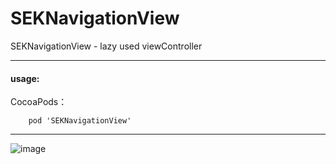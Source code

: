 # SEKNavigationView
SEKNavigationView - lazy used viewController

---

#### usage:
CocoaPods：
```
	pod 'SEKNavigationView'
```
---

![image](https://github.com/lovemo/SEKNavigationView/raw/master/resources/demo.gif)
